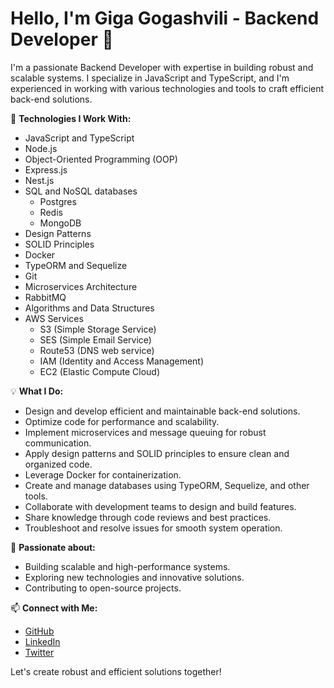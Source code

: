 # Hello, I'm Giga Gogashvili - Backend Developer 👋

I'm a passionate Backend Developer with expertise in building robust and scalable systems. I specialize in JavaScript and TypeScript, and I'm experienced in working with various technologies and tools to craft efficient back-end solutions.

🚀 **Technologies I Work With:**
- JavaScript and TypeScript
- Node.js
- Object-Oriented Programming (OOP)
- Express.js
- Nest.js
- SQL and NoSQL databases
  - Postgres
  - Redis
  - MongoDB
- Design Patterns
- SOLID Principles
- Docker
- TypeORM and Sequelize
- Git
- Microservices Architecture
- RabbitMQ
- Algorithms and Data Structures
- AWS Services
  - S3 (Simple Storage Service)
  - SES (Simple Email Service)
  - Route53 (DNS web service)
  - IAM (Identity and Access Management)
  - EC2 (Elastic Compute Cloud)

💡 **What I Do:**
- Design and develop efficient and maintainable back-end solutions.
- Optimize code for performance and scalability.
- Implement microservices and message queuing for robust communication.
- Apply design patterns and SOLID principles to ensure clean and organized code.
- Leverage Docker for containerization.
- Create and manage databases using TypeORM, Sequelize, and other tools.
- Collaborate with development teams to design and build features.
- Share knowledge through code reviews and best practices.
- Troubleshoot and resolve issues for smooth system operation.

🌟 **Passionate about:**
- Building scalable and high-performance systems.
- Exploring new technologies and innovative solutions.
- Contributing to open-source projects.

📫 **Connect with Me:**
- [GitHub](https://github.com/YourGitHubUsername)
- [LinkedIn](https://www.linkedin.com/in/YourLinkedInProfile)
- [Twitter](https://twitter.com/YourTwitterHandle)

Let's create robust and efficient solutions together!
